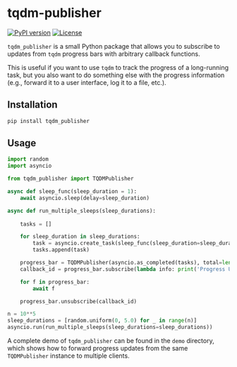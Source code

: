 # tqdm-publisher
[![PyPI version](https://badge.fury.io/py/tqdm_publisher.svg)](https://badge.fury.io/py/tqdm_publisher.svg)
[![License](https://img.shields.io/pypi/l/tqdm_publisher.svg)](https://github.com/catalystneuro/tqdm_publisher/blob/main/license.txt)

`tqdm_publisher` is a small Python package that allows you to subscribe to updates from `tqdm` progress bars with arbitrary callback functions.

This is useful if you want to use `tqdm` to track the progress of a long-running task, but you also want to do something else with the progress information (e.g., forward it to a user interface, log it to a file, etc.).

## Installation
```bash
pip install tqdm_publisher
```

## Usage
```python
import random
import asyncio

from tqdm_publisher import TQDMPublisher

async def sleep_func(sleep_duration = 1):
    await asyncio.sleep(delay=sleep_duration)

async def run_multiple_sleeps(sleep_durations):
    
    tasks = []

    for sleep_duration in sleep_durations:
        task = asyncio.create_task(sleep_func(sleep_duration=sleep_duration))
        tasks.append(task)

    progress_bar = TQDMPublisher(asyncio.as_completed(tasks), total=len(tasks))
    callback_id = progress_bar.subscribe(lambda info: print('Progress Update', info))

    for f in progress_bar:
        await f

    progress_bar.unsubscribe(callback_id)

n = 10**5
sleep_durations = [random.uniform(0, 5.0) for _ in range(n)]
asyncio.run(run_multiple_sleeps(sleep_durations=sleep_durations))
```

A complete demo of `tqdm_publisher` can be found in the `demo` directory, which shows how to forward progress updates from the same `TQDMPublisher` instance to multiple clients.